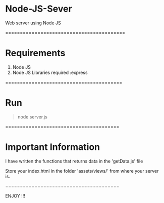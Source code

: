# Node-JS-Sever
Web server using Node JS

=========================================
# Requirements 

1. Node JS
2. Node JS Libraries required :express

========================================

# Run

> node server.js

=======================================

# Important Information

I have written the functions that returns data in the 'getData.js' file

Store your index.html in the folder 'assets/views/' from where your server is.

=======================================

ENJOY !!!
